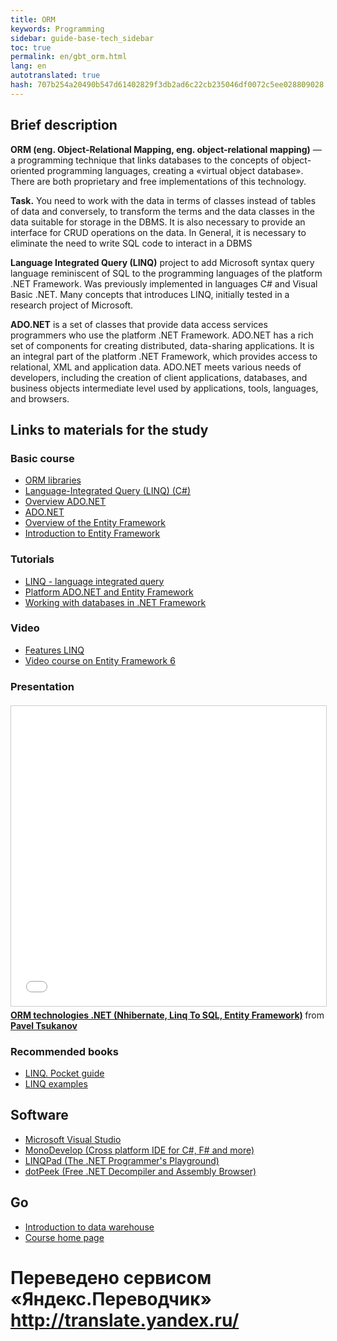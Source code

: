 ```yaml
--- 
title: ORM 
keywords: Programming 
sidebar: guide-base-tech_sidebar 
toc: true 
permalink: en/gbt_orm.html 
lang: en 
autotranslated: true 
hash: 707b254a20490b547d61402829f3db2ad6c22cb235046df0072c5ee028809028 
--- 
```


## Brief description 

**ORM (eng. Object-Relational Mapping, eng. object-relational mapping)** — a programming technique that links databases to the concepts of object-oriented programming languages, creating a «virtual object database». There are both proprietary and free implementations of this technology. 

**Task.** You need to work with the data in terms of classes instead of tables of data and conversely, to transform the terms and the data classes in the data suitable for storage in the DBMS. It is also necessary to provide an interface for CRUD operations on the data. In General, it is necessary to eliminate the need to write SQL code to interact in a DBMS 

**Language Integrated Query (LINQ)** project to add Microsoft syntax query language reminiscent of SQL to the programming languages of the platform .NET Framework. Was previously implemented in languages C# and Visual Basic .NET. Many concepts that introduces LINQ, initially tested in a research project of Microsoft. 

**ADO.NET** is a set of classes that provide data access services programmers who use the platform .NET Framework. ADO.NET has a rich set of components for creating distributed, data-sharing applications. It is an integral part of the platform .NET Framework, which provides access to relational, XML and application data. ADO.NET meets various needs of developers, including the creation of client applications, databases, and business objects intermediate level used by applications, tools, languages, and browsers. 

## Links to materials for the study 

### Basic course 

* [ORM libraries](https://ru.wikipedia.org/wiki/Список_ORM-библиотек#.NET) 
* [Language-Integrated Query (LINQ) (C#)](https://msdn.microsoft.com/en-us/library/mt693024.aspx) 
* [Overview ADO.NET](https://msdn.microsoft.com/ru-ru/library/h43ks021(v=vs.110).aspx) 
* [ADO.NET](https://msdn.microsoft.com/ru-ru/library/e80y5yhx(v=vs.110).aspx) 
* [Overview of the Entity Framework](https://msdn.microsoft.com/ru-ru/library/bb399567(v=vs.110).aspx) 
* [Introduction to Entity Framework](https://msdn.microsoft.com/en-us/library/aa937723(v=vs.113).aspx) 

### Tutorials 

* [LINQ - language integrated query](https://professorweb.ru/my/LINQ/base/level1/info_linq.php) 
* [Platform ADO.NET and Entity Framework](http://metanit.com/sharp/ado.php) 
* [Working with databases in .NET Framework](https://professorweb.ru/my/ADO_NET/base/level1/info_db.php) 

### Video 

* [Features LINQ](https://www.youtube.com/watch?v=gQu-Swk1_hI) 
* [Video course on Entity Framework 6](https://www.youtube.com/watch?v=2YaIfvlRiWY&list=PLvItDmb0sZw9FohaaH2utnCloyM_fqYhN) 

### Presentation 

<div class="thumb-wrap" style="margin-top: 20px; margin-bottom: 20px"> 
<iframe src="//www.slideshare.net/slideshow/embed_code/key/GNCGbWAz4yG1yX" width="854" height="480" frameborder="0" marginwidth="0" marginheight="0" scrolling="no" style="border:1px solid #CCC; border-width:1px; margin-bottom:5px; max-width: 100%;" allowfullscreen> </iframe> <div style="margin-bottom:5px"> <strong> <a href="//www.slideshare.net/ptsukanov/orm-net-nhibernate-linq-to-sql-entity-framework" title="ORM technologies .NET (Nhibernate, Linq To SQL, Entity Framework)" target="_blank">ORM technologies .NET (Nhibernate, Linq To SQL, Entity Framework)</a> </strong> from <strong><a target="_blank" href="//www.slideshare.net/ptsukanov">Pavel Tsukanov</a></strong> </div> 
</div> 

### Recommended books 

* [LINQ. Pocket guide](http://www.ozon.ru/context/detail/id/32602672/) 
* [LINQ examples](http://www.ozon.ru/context/detail/id/32851534/) 

## Software 

* [Microsoft Visual Studio](https://www.visualstudio.com/) 
* [MonoDevelop (Cross platform IDE for C#, F# and more)](http://www.monodevelop.com/) 
* [LINQPad (The .NET Programmer's Playground)](https://www.linqpad.net/) 
* [dotPeek (Free .NET Decompiler and Assembly Browser)](https://www.jetbrains.com/decompiler/) 

## Go 

* [Introduction to data warehouse](gbt_storage.html) 
* [Course home page](gbt_landing-page.html) 



 # Переведено сервисом «Яндекс.Переводчик» http://translate.yandex.ru/